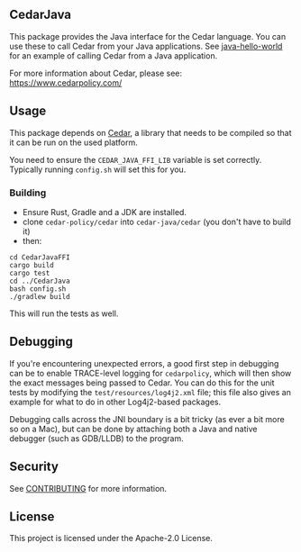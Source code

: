 ## CedarJava

This package provides the Java interface for the Cedar language. You can use these to call Cedar from your Java applications. See [java-hello-world](https://github.com/cedar-policy/cedar-examples/tree/main/cedar-java-hello-world) for an example of calling Cedar from a Java application.

For more information about Cedar, please see: https://www.cedarpolicy.com/

## Usage
This package depends on [Cedar](https://www.cedarpolicy.com/), a library
that needs to be compiled so that it can be run on the used platform.

You need to ensure the `CEDAR_JAVA_FFI_LIB` variable is set correctly. Typically running `config.sh` will set this for you.

### Building
- Ensure Rust, Gradle and a JDK are installed.
- clone `cedar-policy/cedar` into `cedar-java/cedar` (you don't have to build it)
- then:
```shell
cd CedarJavaFFI
cargo build
cargo test
cd ../CedarJava
bash config.sh
./gradlew build
```

This will run the tests as well.

## Debugging

If you're encountering unexpected errors, a good first step in debugging can be to enable TRACE-level logging for
`cedarpolicy`, which will then show the exact messages being passed to Cedar. You can do this for
the unit tests by modifying the `test/resources/log4j2.xml` file; this file also gives an example for what to do in
other Log4j2-based packages.

Debugging calls across the JNI boundary is a bit tricky (as ever a bit more so on a Mac), but can be done by attaching
both a Java and native debugger (such as GDB/LLDB) to the program.

## Security

See [CONTRIBUTING](CONTRIBUTING.md#security-issue-notifications) for more information.

## License

This project is licensed under the Apache-2.0 License.
